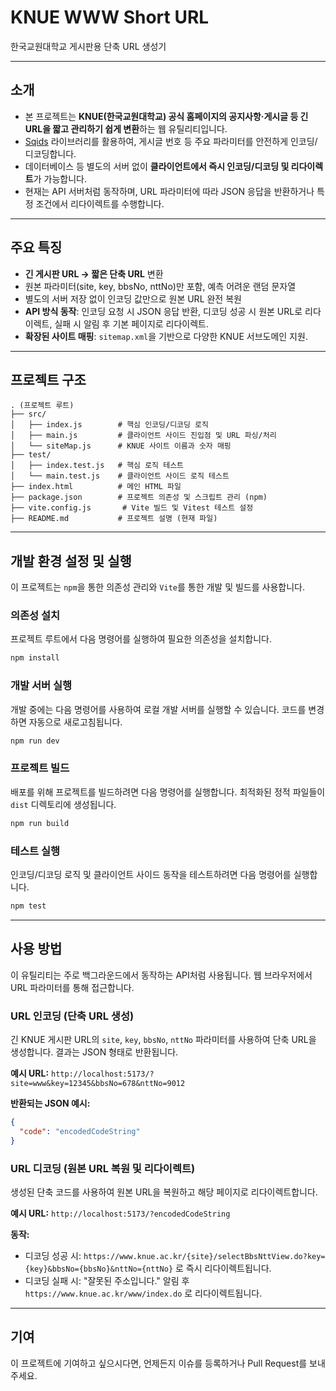 # KNUE WWW Short URL

한국교원대학교 게시판용 단축 URL 생성기

---

## 소개

- 본 프로젝트는 **KNUE(한국교원대학교) 공식 홈페이지의 공지사항·게시글 등 긴 URL을 짧고 관리하기 쉽게 변환**하는 웹 유틸리티입니다.
- [Sqids](https://github.com/sqids/sqids-javascript) 라이브러리를 활용하여, 게시글 번호 등 주요 파라미터를 안전하게 인코딩/디코딩합니다.
- 데이터베이스 등 별도의 서버 없이 **클라이언트에서 즉시 인코딩/디코딩 및 리다이렉트**가 가능합니다.
- 현재는 API 서버처럼 동작하며, URL 파라미터에 따라 JSON 응답을 반환하거나 특정 조건에서 리다이렉트를 수행합니다.

---

## 주요 특징

- **긴 게시판 URL → 짧은 단축 URL** 변환
- 원본 파라미터(site, key, bbsNo, nttNo)만 포함, 예측 어려운 랜덤 문자열
- 별도의 서버 저장 없이 인코딩 값만으로 원본 URL 완전 복원
- **API 방식 동작**: 인코딩 요청 시 JSON 응답 반환, 디코딩 성공 시 원본 URL로 리다이렉트, 실패 시 알림 후 기본 페이지로 리다이렉트.
- **확장된 사이트 매핑**: `sitemap.xml`을 기반으로 다양한 KNUE 서브도메인 지원.

---

## 프로젝트 구조

```
. (프로젝트 루트)
├── src/
│   ├── index.js        # 핵심 인코딩/디코딩 로직
│   ├── main.js         # 클라이언트 사이드 진입점 및 URL 파싱/처리
│   └── siteMap.js      # KNUE 사이트 이름과 숫자 매핑
├── test/
│   ├── index.test.js   # 핵심 로직 테스트
│   └── main.test.js    # 클라이언트 사이드 로직 테스트
├── index.html          # 메인 HTML 파일
├── package.json        # 프로젝트 의존성 및 스크립트 관리 (npm)
├── vite.config.js       # Vite 빌드 및 Vitest 테스트 설정
├── README.md           # 프로젝트 설명 (현재 파일)
```

---

## 개발 환경 설정 및 실행

이 프로젝트는 `npm`을 통한 의존성 관리와 `Vite`를 통한 개발 및 빌드를 사용합니다.

### 의존성 설치

프로젝트 루트에서 다음 명령어를 실행하여 필요한 의존성을 설치합니다.

```bash
npm install
```

### 개발 서버 실행

개발 중에는 다음 명령어를 사용하여 로컬 개발 서버를 실행할 수 있습니다. 코드를 변경하면 자동으로 새로고침됩니다.

```bash
npm run dev
```

### 프로젝트 빌드

배포를 위해 프로젝트를 빌드하려면 다음 명령어를 실행합니다. 최적화된 정적 파일들이 `dist` 디렉토리에 생성됩니다.

```bash
npm run build
```

### 테스트 실행

인코딩/디코딩 로직 및 클라이언트 사이드 동작을 테스트하려면 다음 명령어를 실행합니다.

```bash
npm test
```

---

## 사용 방법

이 유틸리티는 주로 백그라운드에서 동작하는 API처럼 사용됩니다. 웹 브라우저에서 URL 파라미터를 통해 접근합니다.

### URL 인코딩 (단축 URL 생성)

긴 KNUE 게시판 URL의 `site`, `key`, `bbsNo`, `nttNo` 파라미터를 사용하여 단축 URL을 생성합니다. 결과는 JSON 형태로 반환됩니다.

**예시 URL:**
`http://localhost:5173/?site=www&key=12345&bbsNo=678&nttNo=9012`

**반환되는 JSON 예시:**

```json
{
  "code": "encodedCodeString"
}
```

### URL 디코딩 (원본 URL 복원 및 리다이렉트)

생성된 단축 코드를 사용하여 원본 URL을 복원하고 해당 페이지로 리다이렉트합니다.

**예시 URL:**
`http://localhost:5173/?encodedCodeString`

**동작:**

- 디코딩 성공 시: `https://www.knue.ac.kr/{site}/selectBbsNttView.do?key={key}&bbsNo={bbsNo}&nttNo={nttNo}` 로 즉시 리다이렉트됩니다.
- 디코딩 실패 시: "잘못된 주소입니다." 알림 후 `https://www.knue.ac.kr/www/index.do` 로 리다이렉트됩니다.

---

## 기여

이 프로젝트에 기여하고 싶으시다면, 언제든지 이슈를 등록하거나 Pull Request를 보내주세요.
